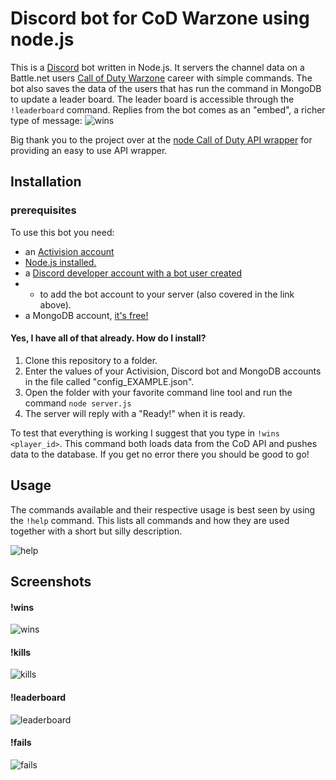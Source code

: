 # Discord bot for CoD Warzone using node.js

This is a [Discord](https://discord.com/) bot written in Node.js.
It servers the channel data on a Battle[]().net users [Call of Duty Warzone](https://www.callofduty.com/warzone) career with simple commands.
The bot also saves the data of the users that has run the command in MongoDB to update a leader board.
The leader board is accessible through the `!leaderboard` command.
Replies from the bot comes as an "embed", a richer type of message: <img  src="https://i.ibb.co/FD3G741/wins.png"  alt="wins"  border="0">

Big thank you to the project over at the [node Call of Duty API wrapper](https://github.com/lierrmm/Node-CallOfDuty) for providing an easy to use API wrapper.

## Installation
### prerequisites
To use this bot you need:
* an [Activision account](https://profile.callofduty.com/cod/signup)
* [Node.js installed.](https://nodejs.dev/learn/how-to-install-nodejs)
* a [Discord developer account with a bot user created](https://discordpy.readthedocs.io/en/latest/discord.html)
* * to add the bot account to your server (also covered in the link above).
* a MongoDB account, [it's free!](https://www.mongodb.com/what-is-mongodb)

#### Yes, I have all of that already. How do I install?
1. Clone this repository to a folder.
2. Enter the values of your Activision, Discord bot and MongoDB accounts in the file called "config_EXAMPLE.json".
3. Open the folder with your favorite command line tool and run the command `node server.js`
4. The server will reply with a "Ready!" when it is ready.

To test that everything is working I suggest that you type in `!wins <player_id>`.
This command both loads data from the CoD API and pushes data to the database. If you get no error there you should be good to go!
## Usage
The commands available and their respective usage is best seen by using the `!help` command.
This lists all commands and how they are used together with a short but silly description.

<img  src="https://i.ibb.co/nBjBMxD/help.png"  alt="help"  border="0">

## Screenshots
#### !wins
<img  src="https://i.ibb.co/FD3G741/wins.png"  alt="wins"  border="0">

#### !kills
<img  src="https://i.ibb.co/rxXKHzz/kills.png"  alt="kills"  border="0">

#### !leaderboard
<img  src="https://i.ibb.co/mJpC9Rt/leaderboard.png"  alt="leaderboard"  border="0">

#### !fails
<img  src="https://i.ibb.co/Ctg2L99/fails.png"  alt="fails"  border="0">


